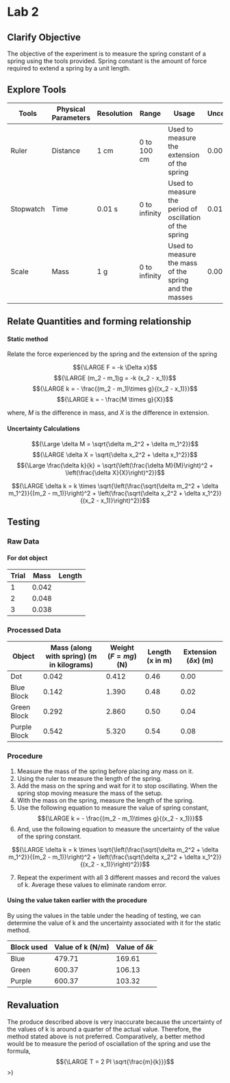 # Lab 2

## Clarify Objective

The objective of the experiment is to measure the spring constant of a spring using the tools provided. Spring constant is the amount of force required to extend a spring by a unit length.

## Explore Tools

| Tools     | Physical Parameters | Resolution | Range         | Usage                                                   | Uncertainty |
| --------- | ------------------- | ---------- | ------------- | ------------------------------------------------------- | ----------- |
| Ruler     | Distance            | 1 cm       | 0 to 100 cm   | Used to measure the extension of the spring             | 0.005 m      |
| Stopwatch | Time                | 0.01 s     | 0 to infinity | Used to measure the period of oscillation of the spring | 0.01 s      |
| Scale     | Mass                | 1 g        | 0 to infinity | Used to measure the mass of the spring and the masses   | 0.00001 kg      |

## Relate Quantities and forming relationship

#### Static method

Relate the force experienced by the spring and the extension of the spring

$${\LARGE F = -k \Delta x}$$
$${\LARGE (m_2 - m_1)g = -k (x_2 - x_1)}$$
$${\LARGE k = - \frac{(m_2 - m_1)\times g}{(x_2 - x_1)}}$$
$${\LARGE k = - \frac{M \times g}{X}}$$

where, *M* is the difference in mass, and
*X* is the difference in extension.

#### Uncertainty Calculations

$${\Large \delta M = \sqrt{\delta m_2^2 + \delta m_1^2}}$$
$${\LARGE \delta X = \sqrt{\delta x_2^2 + \delta x_1^2}}$$
$${\Large \frac{\delta k}{k} = \sqrt{\left(\frac{\delta M}{M}\right)^2 + \left(\frac{\delta X}{X}\right)^2}}$$


$${\LARGE \delta k =  k \times \sqrt{\left(\frac{\sqrt{\delta m_2^2 + \delta m_1^2}}{(m_2 - m_1)}\right)^2 + \left(\frac{\sqrt{\delta x_2^2 + \delta x_1^2}}{(x_2 - x_1)}\right)^2}}$$


## Testing

### Raw Data
#### For dot object

| Trial | Mass | Length |
| ----- | ---- | ------ |
| 1     | 0.042     |        |
| 2     | 0.048     |        |
| 3     | 0.038     |        |




### Processed Data

| Object       | Mass (along with spring) (m in kilograms) | Weight (${F = mg}$) (N) | Length  (x in m) | Extension (${\delta x}$) (m) |
| ------------ | ----------------------------------------- | ----------------------- | ---------------- | ---------------------------- |
| Dot          | 0.042                                     | 0.412                   | 0.46             | 0.00                         |
| Blue Block   | 0.142                                     | 1.390                   | 0.48             | 0.02                         |
| Green Block  | 0.292                                     | 2.860                   | 0.50             | 0.04                         |
| Purple Block | 0.542                                     | 5.320                   | 0.54             | 0.08                         |

### Procedure

1. Measure the mass of the spring before placing any mass on it.
2. Using the ruler to measure the length of the spring.
3. Add the mass on the spring and wait for it to stop oscillating. When the spring stop moving measure the mass of the setup.
4. With the mass on the spring, measure the length of the spring.
5. Use the following equation to measure the value of spring constant,
$${\LARGE k = - \frac{(m_2 - m_1)\times g}{(x_2 - x_1)}}$$
6. And, use the following equation to measure the uncertainty of the value of the spring constant.

$${\LARGE \delta k =  k \times \sqrt{\left(\frac{\sqrt{\delta m_2^2 + \delta m_1^2}}{(m_2 - m_1)}\right)^2 + \left(\frac{\sqrt{\delta x_2^2 + \delta x_1^2}}{(x_2 - x_1)}\right)^2}}$$

7. Repeat the experiment with all 3 different masses and record the values of k. Average these values to eliminate random error.

#### Using the value taken earlier with the procedure

By using the values in the table under the heading of testing, we can determine the value of k and the uncertainty associated with it for the static method.

| Block used | Value of k (N/m) | Value of ${\delta k}$ |
| ---------- | ---------------- | --------------------- |
| Blue       | 479.71           | 169.61                |
| Green      | 600.37           | 106.13                |
| Purple     | 600.37           | 103.32                |

## Revaluation

The produce described above is very inaccurate because the uncertainty of the values of k is around a quarter of the actual value. Therefore, the method stated above is not preferred. Comparatively, a better method would be to measure the period of osciallation of the spring and use the formula,
$${\LARGE T = 2 PI \sqrt{\frac{m}{k}}}$$>)